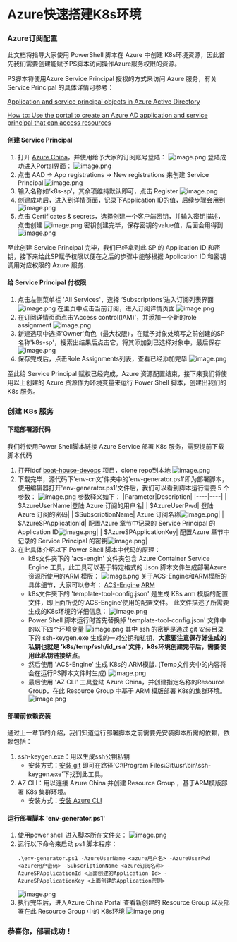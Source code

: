 # Azure快速搭建K8s环境

### Azure订阅配置
此文档将指导大家使用 PowerShell 脚本在 Azure 中创建 K8s环境资源，因此首先我们需要创建能赋予PS脚本访问操作Azure服务权限的资源。

PS脚本将使用Azure Service Principal 授权的方式来访问 Azure 服务，有关 Service Principal 的具体详情可参考：

[Application and service principal objects in Azure Active Directory](https://docs.microsoft.com/en-us/azure/active-directory/develop/app-objects-and-service-principals#service-principal-object)

[How to: Use the portal to create an Azure AD application and service principal that can access resources](https://docs.microsoft.com/en-us/azure/active-directory/develop/howto-create-service-principal-portal)


#### 创建 Service Principal
1. 打开 [Azure China](https://portal.azure.cn/)，并使用给予大家的订阅账号登陆：
![image.png](images/k8s-setup-01.png)
登陆成功进入Portal界面：
![image.png](images/k8s-setup-02.png)
1. 点击 AAD -> App registrations -> New registrations 来创建 Service Principal
![image.png](images/k8s-setup-03.png)
1. 输入名称如‘k8s-sp’，其余项维持默认即可，点击 Register
![image.png](images/k8s-setup-04.png)
1. 创建成功后，进入到详情页面，记录下Application ID的值，后续步骤会用到
![image.png](images/k8s-setup-05.png)
1. 点击 Certificates & secrets，选择创建一个客户端密钥，并输入密钥描述，点击创建
![image.png](images/k8s-setup-06.png)
密钥创建完毕，保存密钥的value值，后面会用得到
![image.png](images/k8s-setup-07.png)

至此创建 Service Principal 完毕，我们已经拿到此 SP 的 Application ID 和密钥，接下来给此SP赋予权限以便在之后的步骤中能够根据 Application ID 和密钥调用对应权限的 Azure 服务.
#### 给 Service Principal 付权限
1. 点击左侧菜单栏 'All Services'，选择 ‘Subscriptions’进入订阅列表界面
![image.png](images/k8s-setup-08.png)
在主页中点击当前订阅，进入订阅详情页面
![image.png](images/k8s-setup-09.png)
1. 在订阅详情页面点击‘Access control(IAM)’，并添加一个新的role assignment
![image.png](images/k8s-setup-10.png)
1. 新建选项中选择'Owner'角色（最大权限），在赋予对象处填写之前创建的SP名称'k8s-sp'，搜索出结果后点击它，将其添加到已选择对象中，最后保存
![image.png](images/k8s-setup-11.png)
1. 保存完成后，点击Role Assignments列表，查看已经添加完毕
![image.png](images/k8s-setup-12.png)

至此给 Service Principal 赋权已经完成，Azure 资源配置结束，接下来我们将使用以上创建的 Azure 资源作为环境变量来运行 Power Shell 脚本，创建出我们的 K8s 服务。

### 创建 K8s 服务

#### 下载部署源代码
我们将使用Power Shell脚本链接 Azure Service 部署 K8s 服务，需要提前下载脚本代码
1. 打开idcf [boat-house-devops](https://github.com/idcf-boat-house/boat-house-devops) 项目，clone repo到本地
![image.png](images/k8s-setup-13.png)
1. 下载完毕，源代码下'env-cn文'件夹中的'env-generator.ps1'即为部署脚本，使用编辑器打开'env-generator.ps1'文件后，我们可以看到脚本运行需要 5 个参数：
![image.png](images/k8s-setup-15.png)
参数释义如下：
    |Parameter|Description|
    |----|----|
    | $AzureUserName|登陆 Azure 订阅的用户名|
    | $AzureUserPwd| 登陆 Azure 订阅的密码|
    | $SubscriptionName| Azure 订阅名称![image.png](images/k8s-setup-14.png)|
    | $AzureSPApplicationId| 配置Azure 章节中记录的 Service Principal 的 Application ID![image.png](images/k8s-setup-05.png)|
    | $AzureSPApplicationKey| 配置Azure 章节中记录的 Service Principal 的密钥![image.png](images/k8s-setup-07.png)|
1. 在此具体介绍以下 Power Shell 脚本中代码的原理：
    - k8s文件夹下的 'acs-engin' 文件夹包含 Azure Container Service Engine 工具，此工具可以基于特定格式的 Json 脚本文件生成部署Azure资源所使用的ARM 模版：
    ![image.png](images/k8s-setup-16.png)
    关于ACS-Engine和ARM模版的具体细节，大家可以参考：
    [ACS-Engine](https://codecov.io/gh/Azure/acs-engine)
    [ARM](https://docs.microsoft.com/en-us/azure/azure-resource-manager/management/overview)
    - k8s文件夹下的 'template-tool-config.json' 是生成 K8s arm 模版的配置文件，即上面所说的‘ACS-Engine’使用的配置文件。
    此文件描述了所需要生成的K8s环境的详细信息：
    ![image.png](images/k8s-setup-17.png)
    - Power Shell 脚本运行时首先替换掉 'template-tool-config.json' 文件中的以下四个环境变量
    ![image.png](images/k8s-setup-18.png)
    其中 ssh 的密钥是通过 git 安装目录下的 ssh-keygen.exe 生成的一对公钥和私钥，**大家要注意保存好生成的私钥也就是 ’k8s/temp/ssh/id_rsa‘ 文件，k8s环境创建完毕后，需要使用此私钥链接结点**。
    - 然后使用 'ACS-Engine' 生成 K8s的 ARM模版. (Temp文件夹中的内容将会在运行PS脚本文件时生成)
    ![image.png](images/k8s-setup-19.png)
    - 最后使用 'AZ CLI' 工具登陆 Azure China，并创建指定名称的Resource Group，在此 Resource Group 中基于 ARM 模版部署 K8s的集群环境。
    ![image.png](images/k8s-setup-20.png)

#### 部署前依赖安装
通过上一章节的介绍，我们知道运行部署脚本之前需要先安装脚本所需的依赖，依赖包括：
1. ssh-keygen.exe：用以生成ssh公钥私钥
    - 安装方式：[安装 git](https://git-scm.com/book/zh/v2/%E8%B5%B7%E6%AD%A5-%E5%AE%89%E8%A3%85-Git) 即可在路径'C:\Program Files\Git\usr\bin\ssh-keygen.exe'下找到此工具。
1. AZ CLI：用以连接 Azure China 并创建 Resource Group ，基于ARM模版部署 K8s 集群环境。
    - 安装方式：[安装 Azure CLI](https://docs.microsoft.com/zh-cn/cli/azure/install-azure-cli?view=azure-cli-latest)

#### 运行部署脚本 'env-generator.ps1'
1. 使用power shell 进入脚本所在文件夹：
![image.png](images/k8s-setup-21.png)
1. 运行以下命令来启动 ps1 脚本程序：
    ```
    .\env-generator.ps1 -AzureUserName <azure用户名> -AzureUserPwd <azure用户密码> -SubscriptionName <azure订阅名称> -AzureSPApplicationId <上面创建的Application Id> -AzureSPApplicationKey <上面创建的Application密钥>
    ```
    ![image.png](images/k8s-setup-22.png)
1. 执行完毕后，进入Azure China Portal 查看新创建的 Resource Group 以及部署在此 Resource Group 中的 K8s环境
   ![image.png](images/k8s-setup-23.png)

### 恭喜你，部署成功！
